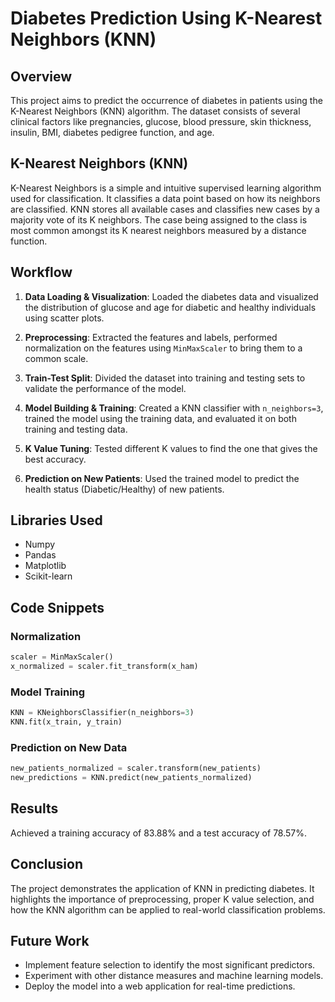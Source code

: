 # Diabetes Prediction Using K-Nearest Neighbors (KNN)

## Overview
This project aims to predict the occurrence of diabetes in patients using the K-Nearest Neighbors (KNN) algorithm. The dataset consists of several clinical factors like pregnancies, glucose, blood pressure, skin thickness, insulin, BMI, diabetes pedigree function, and age.

## K-Nearest Neighbors (KNN)
K-Nearest Neighbors is a simple and intuitive supervised learning algorithm used for classification. It classifies a data point based on how its neighbors are classified. KNN stores all available cases and classifies new cases by a majority vote of its K neighbors. The case being assigned to the class is most common amongst its K nearest neighbors measured by a distance function.

## Workflow
1. **Data Loading & Visualization**: Loaded the diabetes data and visualized the distribution of glucose and age for diabetic and healthy individuals using scatter plots.
   
2. **Preprocessing**: Extracted the features and labels, performed normalization on the features using `MinMaxScaler` to bring them to a common scale.

3. **Train-Test Split**: Divided the dataset into training and testing sets to validate the performance of the model.

4. **Model Building & Training**: Created a KNN classifier with `n_neighbors=3`, trained the model using the training data, and evaluated it on both training and testing data.

5. **K Value Tuning**: Tested different K values to find the one that gives the best accuracy.

6. **Prediction on New Patients**: Used the trained model to predict the health status (Diabetic/Healthy) of new patients.

## Libraries Used
- Numpy
- Pandas
- Matplotlib
- Scikit-learn

## Code Snippets
### Normalization
```python
scaler = MinMaxScaler()
x_normalized = scaler.fit_transform(x_ham)
```
### Model Training
```python
KNN = KNeighborsClassifier(n_neighbors=3)
KNN.fit(x_train, y_train)
```
### Prediction on New Data
```python
new_patients_normalized = scaler.transform(new_patients)
new_predictions = KNN.predict(new_patients_normalized)
```
## Results
Achieved a training accuracy of 83.88% and a test accuracy of 78.57%.

## Conclusion
The project demonstrates the application of KNN in predicting diabetes. It highlights the importance of preprocessing, proper K value selection, and how the KNN algorithm can be applied to real-world classification problems.

## Future Work
- Implement feature selection to identify the most significant predictors.
- Experiment with other distance measures and machine learning models.
- Deploy the model into a web application for real-time predictions.

